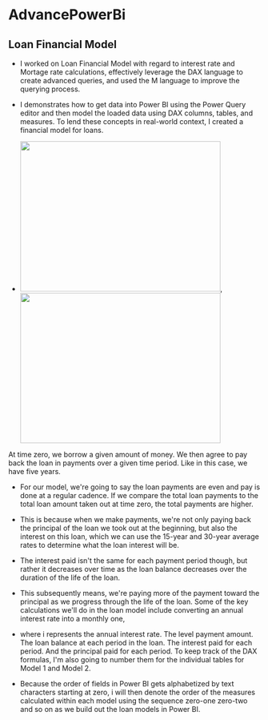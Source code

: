 # AdvancePowerBi

## Loan Financial Model
 
- I worked on  Loan Financial Model with regard to interest rate and Mortage rate calculations, effectively leverage the DAX language to create advanced queries, and used the M language to improve the querying process.
 
- I demonstrates how to get data into Power BI using the Power Query editor and then model the loaded data using DAX columns, tables, and measures. To lend these concepts in real-world context, I created a financial model for loans.
- <img src="https://user-images.githubusercontent.com/56441231/200066043-5a915600-fb8f-48c1-9354-40c78ba90dcd.png" width="400" height="300" />, <img src="https://user-images.githubusercontent.com/56441231/200068844-1ebb2a13-34ad-4590-9a3c-6d10ad14f16a.png" width="400" height="300"/>

   
 At time zero, we borrow a given amount of money. We then agree to pay back the loan in payments over a given time period. Like in this case, we have five years.
    
- For our model, we're going to say the loan payments are even and pay is done at a regular cadence. If we compare the total loan payments to the total loan amount taken out at time zero, the total payments are higher. 
    
- This is because when we make payments, we're not only paying back the principal of the loan we took out at the beginning, but also the interest on this loan, which we can use the 15-year and 30-year average rates to determine what the loan interest will be.

- The interest paid isn't the same for each payment period though, but rather it decreases over time as the loan balance decreases over the duration of the life of the loan. 

- This subsequently means, we're paying more of the payment toward the principal as we progress through the life of the loan. Some of the key calculations we'll do in the loan model include converting an annual interest rate into a monthly one, 

- where i represents the annual interest rate. The level payment amount. The loan balance at each period in the loan. The interest paid for each period. And the principal paid for each period. To keep track of the DAX formulas, I'm also going to number them for the individual tables for Model 1 and Model 2.

- Because the order of fields in Power BI gets alphabetized by text characters starting at zero, i will  then denote the order of the measures calculated within each model using the sequence zero-one zero-two and so on as we build out the loan models in Power BI.






